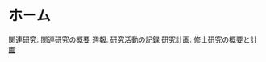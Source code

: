 # ホーム
<div class="grid">
  <a href="related-work" class="card">
    関連研究: 関連研究の概要
  </a>
  <a href="weekly-reports" class="card">
    週報: 研究活動の記録
  </a>
  <a href="research-proposals" class="card">
    研究計画: 修士研究の概要と計画
  </a>
</div>
